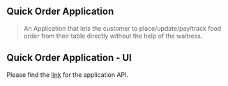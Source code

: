 ## Quick Order Application

> An Application that lets the customer to place/update/pay/track food order from their table directly without the help of the waitress.

## Quick Order Application - UI

Please find the [link](https://github.com/madhuhema/quick-order-api) for the application API.
